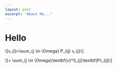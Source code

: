 ```yaml
---
layout: post
excerpt: "About Me..."
---
```


# Hello

\\[v_{i}=\sum_{j \in \Omega} P_{ij} v_{j}\\]


\\[= \sum_{j \in \Omega}\textbf{v}^0_{j}\textbf{P}_{ij}\\]
 